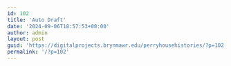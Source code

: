 ```yaml
---
id: 102
title: 'Auto Draft'
date: '2024-09-06T18:57:53+00:00'
author: admin
layout: post
guid: 'https://digitalprojects.brynmawr.edu/perryhousehistories/?p=102'
permalink: '/?p=102'
---
```


